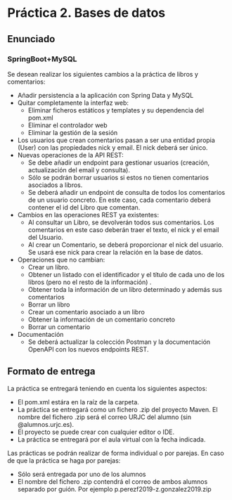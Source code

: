 # Práctica 2. Bases de datos

## Enunciado

### SpringBoot+MySQL

Se desean realizar los siguientes cambios a la práctica de libros y comentarios:

- Añadir persistencia a la aplicación con Spring Data y MySQL
- Quitar completamente la interfaz web:
    - Eliminar ficheros estáticos y templates y su dependencia del pom.xml
    - Eliminar el controlador web
    - Eliminar la gestión de la sesión
- Los usuarios que crean comentarios pasan a ser una entidad propia (User) con las propiedades nick y email. El nick
  deberá ser único.
- Nuevas operaciones de la API REST:
    - Se debe añadir un endpoint para gestionar usuarios (creación, actualización del email y consulta).
    - Sólo se podrán borrar usuarios si estos no tienen comentarios asociados a libros.
    - Se deberá añadir un endpoint de consulta de todos los comentarios de un usuario concreto. En este caso, cada
      comentario deberá contener el id del Libro que comentan.
- Cambios en las operaciones REST ya existentes:
    - Al consultar un Libro, se devolverán todos sus comentarios. Los comentarios en este caso deberán traer el texto,
      el nick y el email del Usuario.
    - Al crear un Comentario, se deberá proporcionar el nick del usuario. Se usará ese nick para crear la relación en la
      base de datos.
- Operaciones que no cambian:
    - Crear un libro.
    - Obtener un listado con el identificador y el título de cada uno de los libros (pero no el resto de la información)
      .
    - Obtener toda la información de un libro determinado y además sus comentarios
    - Borrar un libro
    - Crear un comentario asociado a un libro
    - Obtener la información de un comentario concreto
    - Borrar un comentario
- Documentación
    - Se deberá actualizar la colección Postman y la documentación OpenAPI con los nuevos endpoints REST.

## Formato de entrega

La práctica se entregará teniendo en cuenta los siguientes aspectos:

- El pom.xml estára en la raíz de la carpeta.
- La práctica se entregará como un fichero .zip del proyecto Maven. El nombre del fichero .zip será el correo URJC del
  alumno (sin @alumnos.urjc.es).
- El proyecto se puede crear con cualquier editor o IDE.
- La práctica se entregará por el aula virtual con la fecha indicada.

Las prácticas se podrán realizar de forma individual o por parejas. En caso de que la práctica se haga por parejas:

- Sólo será entregada por uno de los alumnos
- El nombre del fichero .zip contendrá el correo de ambos alumnos separado por guión. Por ejemplo
  p.perezf2019-z.gonzalez2019.zip
